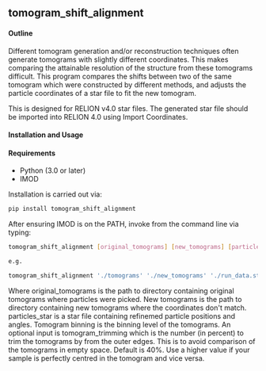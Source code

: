 ## tomogram_shift_alignment

#### Outline
Different tomogram generation and/or reconstruction techniques often generate tomograms with slightly different coordinates. This makes comparing the attainable resolution of the structure from these tomograms difficult. This program compares the shifts between two of the same tomogram which were constructed by different methods, and adjusts the particle coordinates of a star file to fit the new tomogram.

This is designed for RELION v4.0 star files. The generated star file should be imported into RELION 4.0 using Import Coordinates. 

#### Installation and Usage
#### Requirements
- Python (3.0 or later)
- IMOD

Installation is carried out via:
```sh
pip install tomogram_shift_alignment
```

After ensuring IMOD is on the PATH, invoke from the command line via typing:
```sh
tomogram_shift_alignment [original_tomograms] [new_tomograms] [particles_star] [tomogram_binning] [Optional: tomogram_trimming]

e.g.

tomogram_shift_alignment './tomograms' './new_tomograms' './run_data.star' 8 60
```

Where original_tomograms is the path to directory containing original tomograms where particles were picked. New tomograms is the path to directory containing new tomograms where the coordinates don't match. particles_star is a star file containing refinemed particle positions and angles. Tomogram binning is the binning level of the tomograms. An optional input is tomogram_trimming which is the number (in percent) to trim the tomograms by from the outer edges. This is to avoid comparison of the tomograms in empty space. Default is 40%. Use a higher value if your sample is perfectly centred in the tomogram and vice versa. 
